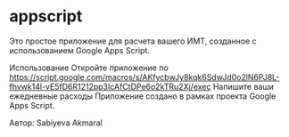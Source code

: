 # appscript
Это простое приложение для расчета вашего ИМТ, созданное с использованием Google Apps Script.

Использование
Откройте приложение по https://script.google.com/macros/s/AKfycbwJy8kqk6SdwJd0o2lN6PJ8L-fhvwk14l-vE5fD6R1212pp3IcAfCtDPe6o2kTRu2Xj/exec
Напишите ваши ежедневные расходы
Приложение создано в рамках проекта Google Apps Script.

Автор: Sabiyeva Akmaral
